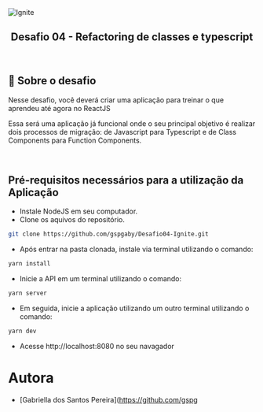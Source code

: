 <img alt="Ignite" src="https://i.imgur.com/eCVyxxy.png">
<h2 align="center">
  Desafio 04 - Refactoring de classes e typescript
</h2>

<br>

## 🚀 Sobre o desafio

Nesse desafio, você deverá criar uma aplicação para treinar o que aprendeu até agora no ReactJS

Essa será uma aplicação já funcional onde o seu principal objetivo é realizar dois processos de migração: de Javascript para Typescript e de Class Components para Function Components.

<br>

## Pré-requisitos necessários para a utilização da Aplicação

- Instale NodeJS em seu computador.
- Clone os aquivos do repositório.

```sh
git clone https://github.com/gspgaby/Desafio04-Ignite.git
```

- Após entrar na pasta clonada, instale via terminal utilizando o comando:

```sh
yarn install
```

- Inicie a API em um terminal utilizando o comando:

```sh
yarn server
```

- Em seguida, inicie a aplicação utilizando um outro terminal utilizando o comando:

```sh
yarn dev
```

- Acesse http://localhost:8080 no seu navagador

# Autora

- [Gabriella dos Santos Pereira](https://github.com/gspg
